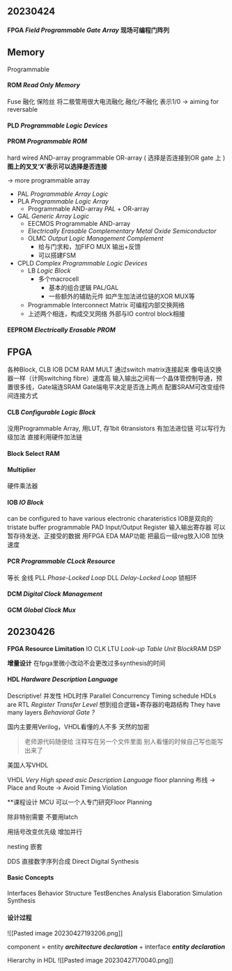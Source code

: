 ## 20230424
#### FPGA *Field Programmable Gate Array* 现场可编程门阵列

## Memory 
Programmable

#### ROM *Read Only Memory*
Fuse 融化 保险丝
将二极管用很大电流融化
融化/不融化 表示1/0
-> aiming for reversable

#### PLD *Programmable Logic Devices*
#### PROM *Programmable ROM*
hard wired AND-array
programmable OR-array ( 选择是否连接到OR gate 上 )
**图上的叉叉‘X’表示可以选择是否连接**

-> more programmable array
- PAL *Programmable Array Logic*
- PLA *Programmable Logic Array*
	- Programmable AND-array *PAL* + OR-array
- GAL *Generic Array Logic*
	- EECMOS Programmable AND-array 
	- *Electrically Erasable Complementary Metal Oxide Semiconductor*
	- OLMC *Output Logic Management Complement*
		- 给与门求和，加FIFO MUX 输出+反馈
		- 可以搭建FSM
- CPLD *Complex Programmable Logic Devices*
	- LB *Logic Block*  
		- 多个macrocell
			- 基本的组合逻辑 PAL/GAL
			- 一些额外的辅助元件 如产生加法进位链的XOR MUX等
	- Programmable Interconnect Matrix 可编程内部交换网络
	- 上述两个相连，构成交叉网络 外部与IO control block相接

#### EEPROM *Electrically Erasable PROM*

## FPGA
各种Block, CLB IOB DCM RAM MULT 通过switch matrix连接起来
像电话交换器一样（计网switching fibre）速度高
输入输出之间有一个晶体管控制导通，预置很多线，Gate端连SRAM Gate端电平决定是否连上两点
配置SRAM可改变组件间连接方式
#### CLB *Configurable Logic Block*
没用Programmable Array, 用LUT, 存1bit 6transistors
有加法进位链 可以写行为级加法 直接利用硬件加法链
#### Block Select RAM

#### Multiplier
硬件乘法器

#### IOB *IO Block*
can be configured to have various electronic charateristics
IOB是双向的 tristate buffer
programmable
PAD
Input/Output Register 输入输出寄存器 可以暂存待发送、正接受的数据
用FPGA EDA MAP功能 把最后一级reg放入IOB 加快速度
#### PCR *Programmable CLock Resource*
等长 金线
PLL *Phase-Locked Loop* 
DLL *Delay-Locked Loop* 
锁相环
#### DCM *Digital Clock Management*

#### GCM *Global Clock Mux*


## 20230426
**FPGA Resource Limitation** 
IO CLK LTU *Look-up Table Unit* B*lock*RAM DSP

**增量设计** 在fpga里微小改动不会更改过多synthesis的时间


#### HDL *Hardware Description Language*
Descriptive!
并发性 HDL时序 Parallel Concurrency
Timing schedule
HDLs are RTL *Register Transfer Level* 想到组合逻辑+寄存器的电路结构
They have many layers *Behavioral Gate ?*

国内主要用Verilog，VHDL看懂的人不多 天然的加密
> 老师源代码随便给 注释写在另一个文件里面 别人看懂的时候自己写也能写出来了

美国人写VHDL

VHDL *Very High speed asic Description Language*
floor planning 布线 -> Place and Route -> Avoid Timing Violation

**课程设计 MCU 可以一个人专门研究Floor Planning

除非特别需要 不要用latch

用括号改变优先级 增加并行

nesting 嵌套

DDS 直接数字序列合成 Direct Digital Synthesis


#### Basic Concepts
Interfaces Behavior Structure TestBenches Analysis Elaboration Simulation Synthesis


#### 设计过程
![[Pasted image 20230427193206.png]]

component = entity ***architecture declaration*** + interface ***entity declaration***


Hierarchy in HDL
![[Pasted image 20230427170040.png]]





